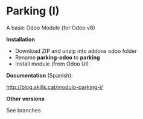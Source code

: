 # Parking (I)

A basic Odoo Module (for Odoo v8)

**Installation**
* Download ZIP and unzip into addons odoo folder
* Rename **parking-odoo** to **parking**
* Install module (from Odoo UI)


**Documentation** (Spanish): 

http://blog.skills.cat/modulo-parking-i/

**Other versions**

See branches
